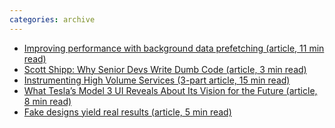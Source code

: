 ```yaml
---
categories: archive
---
```


- [Improving performance with background data prefetching (article, 11 min read)](https://engineering.instagram.com/improving-performance-with-background-data-prefetching-b191acb39898)
- [Scott Shipp: Why Senior Devs Write Dumb Code (article, 3 min read)](https://hackernoon.com/why-senior-devs-write-dumb-code-and-how-to-spot-a-junior-from-a-mile-away-27fa263b101a)
- [Instrumenting High Volume Services (3-part article, 15 min read)](https://honeycomb.io/blog/2017/02/instrumenting-high-volume-services-part-1/)[](https://hackernoon.com/why-senior-devs-write-dumb-code-and-how-to-spot-a-junior-from-a-mile-away-27fa263b101a)
- [What Tesla’s Model 3 UI Reveals About Its Vision for the Future (article, 8 min read)](https://blog.figma.com/what-teslas-model-3-ui-reveals-about-its-vision-for-the-future-eb01a75ae979?source=linkShare-a94a5bc9ef17-1510482347)
- [Fake designs yield real results (article, 5 min read)](https://library.gv.com/fake-designs-yield-real-results-c39cfc9ae93)

